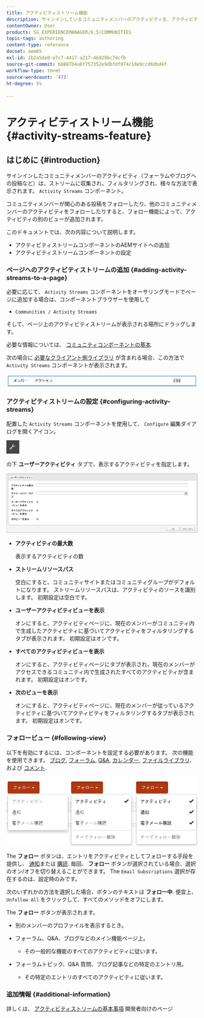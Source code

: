 ```yaml
---
title: アクティビティストリーム機能
description: サインインしているコミュニティメンバーのアクティビティを、アクティビティストリームコンポーネントを通じてフィルタリングおよび表示できるストリームに収集する方法を説明します。
contentOwner: User
products: SG_EXPERIENCEMANAGER/6.5/COMMUNITIES
topic-tags: authoring
content-type: reference
docset: aem65
exl-id: 2b2a5de0-e7c7-4417-a217-4b929bc7dcfb
source-git-commit: b8887b4a6f757352e9dbfdf074c10e9ccd6dbd4f
workflow-type: tm+mt
source-wordcount: '473'
ht-degree: 5%

---
```


# アクティビティストリーム機能 {#activity-streams-feature}

## はじめに {#introduction}

サインインしたコミュニティメンバーのアクティビティ（フォーラムやブログへの投稿など）は、ストリームに収集され、フィルタリングされ、様々な方法で表示されます。 `Activity Streams` コンポーネント。

コミュニティメンバーが関心のある投稿をフォローしたり、他のコミュニティメンバーのアクティビティをフォローしたりすると、フォロー機能によって、アクティビティの別のビューが追加されます。

このドキュメントでは、次の内容について説明します。

* アクティビティストリームコンポーネントのAEMサイトへの追加
* アクティビティストリームコンポーネントの設定

### ページへのアクティビティストリームの追加 {#adding-activity-streams-to-a-page}

必要に応じて、 `Activity Streams` コンポーネントをオーサリングモードでページに追加する場合は、コンポーネントブラウザーを使用して

* `Communities / Activity Streams`

そして、ページ上のアクティビティストリームが表示される場所にドラッグします。

必要な情報については、 [コミュニティコンポーネントの基本](/help/communities/basics.md).

次の場合に [必要なクライアント側ライブラリ](/help/communities/essentials-activities.md#essentials-for-client-side) が含まれる場合、この方法で `Activity Streams` コンポーネントが表示されます。

![activity-streams](assets/activity-component.png)

### アクティビティストリームの設定 {#configuring-activity-streams}

配置した `Activity Streams` コンポーネントを使用して、 `Configure` 編集ダイアログを開くアイコン。

![設定](assets/configure-new.png)

の下 **ユーザーアクティビティ** タブで、表示するアクティビティを指定します。

![user-activities](assets/user-activities.png)

* **アクティビティの最大数**

  表示するアクティビティの数

* **ストリームリソースパス**

  空白にすると、コミュニティサイトまたはコミュニティグループがデフォルトになります。 ストリームリソースパスは、アクティビティのソースを識別します。 初期設定は空白です。

* **ユーザーアクティビティビューを表示**

  オンにすると、アクティビティページに、現在のメンバーがコミュニティ内で生成したアクティビティに基づいてアクティビティをフィルタリングするタブが表示されます。 初期設定はオンです。

* **すべてのアクティビティビューを表示**

  オンにすると、アクティビティページにタブが表示され、現在のメンバーがアクセスできるコミュニティ内で生成されたすべてのアクティビティが含まれます。 初期設定はオンです。

* **次のビューを表示**

  オンにすると、アクティビティページに、現在のメンバーが従っているアクティビティに基づいてアクティビティをフィルタリングするタブが表示されます。 初期設定はオンです。

### フォロービュー {#following-view}

以下を有効にするには、コンポーネントを設定する必要があります。 次の機能を使用できます。 [ブログ](/help/communities/blog-feature.md), [フォーラム](/help/communities/forum.md), [Q&amp;A](/help/communities/working-with-qna.md), [カレンダー](/help/communities/calendar.md), [ファイルライブラリ](/help/communities/file-library.md)、および [コメント](/help/communities/comments.md).

![フォロービュー](assets/following-activities.png)

The **フォロー** ボタンは、エントリをアクティビティとしてフォローする手段を提供し、 [通知](/help/communities/notifications.md)または [購読](/help/communities/subscriptions.md). 毎回、 **フォロー** ボタンが選択されている場合、選択のオン/オフを切り替えることができます。 The `Email Subscriptions` 選択が存在するのは、設定時のみです。

次のいずれかの方法を選択した場合、ボタンのテキストは **フォロー中**. 便宜上、 `Unfollow All` をクリックして、すべてのメソッドをオフにします。

The **フォロー** ボタンが表示されます。

* 別のメンバーのプロファイルを表示するとき。
* フォーラム、Q&amp;A、ブログなどのメイン機能ページ上。

   * その一般的な機能のすべてのアクティビティに従います。

* フォーラムトピック、Q&amp;A 質問、ブログ記事などの特定のエントリ用。

   * その特定のエントリのすべてのアクティビティに従います。

### 追加情報 {#additional-information}

詳しくは、 [アクティビティストリームの基本事項](/help/communities/essentials-activities.md) 開発者向けのページ
